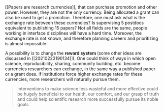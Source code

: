 [[Papers are research currencies]], that can purchase promotion and other power. However, they are not the only currency. Being allocated a grant can also be used to get a promotion. Therefore, one must ask what is the exchange rate between these currencies? Is supervising 5 postdocs equivalent to publishing 15 papers? Not all fields are the same, people working in interface disciplines will have a hard time. Moreover, the exchange rate is not known, and therefore planning careers and prioritizing is almost impossible. 

A possibility is to change the **reward system** (some other ideas are discussed in [[20210223190134]]). One could think of ways in which open science, reproducibility, sharing, community building, etc. become currencies researchers can exchange, in the same way a published paper or a grant does. If institutions force higher exchange rates for these currencies, more researchers will naturally pursue them. 

> Interventions to make science less wasteful and more effective could be hugely beneficial to our health, our comfort, and our grasp of truth and could help scientific research more successfully pursue its noble goals. 